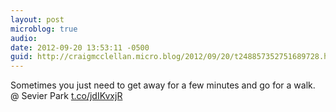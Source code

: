 ```yaml
---
layout: post
microblog: true
audio: 
date: 2012-09-20 13:53:11 -0500
guid: http://craigmcclellan.micro.blog/2012/09/20/t248857352751689728.html
---
```

Sometimes you just need to get away for a few minutes and go for a walk.   @ Sevier Park [t.co/jdIKvxjR](http://t.co/jdIKvxjR)
